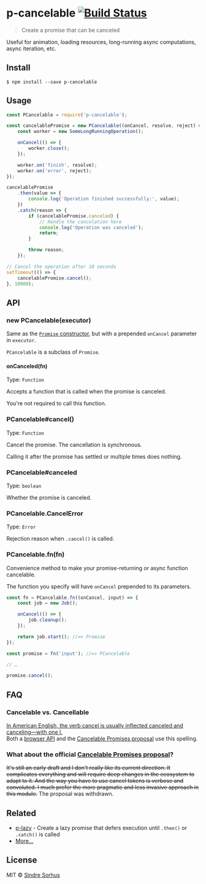 # p-cancelable [![Build Status](https://travis-ci.org/sindresorhus/p-cancelable.svg?branch=master)](https://travis-ci.org/sindresorhus/p-cancelable)

> Create a promise that can be canceled

Useful for animation, loading resources, long-running async computations, async iteration, etc.


## Install

```
$ npm install --save p-cancelable
```


## Usage

```js
const PCancelable = require('p-cancelable');

const cancelablePromise = new PCancelable((onCancel, resolve, reject) => {
	const worker = new SomeLongRunningOperation();

	onCancel(() => {
		worker.close();
	});

	worker.on('finish', resolve);
	worker.on('error', reject);
});

cancelablePromise
	.then(value => {
		console.log('Operation finished successfully:', value);
	})
	.catch(reason => {
		if (cancelablePromise.canceled) {
			// Handle the cancelation here
			console.log('Operation was canceled');
			return;
		}

		throw reason;
	});

// Cancel the operation after 10 seconds
setTimeout(() => {
	cancelablePromise.cancel();
}, 10000);
```


## API

### new PCancelable(executor)

Same as the [`Promise` constructor](https://developer.mozilla.org/en/docs/Web/JavaScript/Reference/Global_Objects/Promise), but with a prepended `onCancel` parameter in `executor`.

`PCancelable` is a subclass of `Promise`.

#### onCanceled(fn)

Type: `Function`

Accepts a function that is called when the promise is canceled.

You're not required to call this function.

### PCancelable#cancel()

Type: `Function`

Cancel the promise. The cancellation is synchronous.

Calling it after the promise has settled or multiple times does nothing.

### PCancelable#canceled

Type: `boolean`

Whether the promise is canceled.

### PCancelable.CancelError

Type: `Error`

Rejection reason when `.cancel()` is called.

### PCancelable.fn(fn)

Convenience method to make your promise-returning or async function cancelable.

The function you specify will have `onCancel` prepended to its parameters.

```js
const fn = PCancelable.fn((onCancel, input) => {
	const job = new Job();

	onCancel(() => {
		job.cleanup();
	});

	return job.start(); //=> Promise
});

const promise = fn('input'); //=> PCancelable

// …

promise.cancel();
```


## FAQ

### Cancelable vs. Cancellable

[In American English, the verb cancel is usually inflected canceled and canceling—with one l.](http://grammarist.com/spelling/cancel/)<br>Both a [browser API](https://developer.mozilla.org/en-US/docs/Web/API/Event/cancelable) and the [Cancelable Promises proposal](https://github.com/tc39/proposal-cancelable-promises) use this spelling.

### What about the official [Cancelable Promises proposal](https://github.com/tc39/proposal-cancelable-promises)?

~~It's still an early draft and I don't really like its current direction. It complicates everything and will require deep changes in the ecosystem to adapt to it. And the way you have to use cancel tokens is verbose and convoluted. I much prefer the more pragmatic and less invasive approach in this module.~~ The proposal was withdrawn.


## Related

- [p-lazy](https://github.com/sindresorhus/p-lazy) - Create a lazy promise that defers execution until `.then()` or `.catch()` is called
- [More…](https://github.com/sindresorhus/promise-fun)


## License

MIT © [Sindre Sorhus](https://sindresorhus.com)
